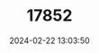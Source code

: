 ---
title: "17852"
category: "Chrysoritis lyndseyae"
draft: false
date: 2024-02-22 13:03:50
languages:
  Afrikaans: ["Hemels-opaal"]
  English: ["Sky Opal"]
---